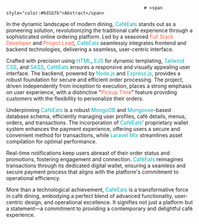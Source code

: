                                                         # <span style="color:#6d1b7b">Abstract</span>

In the dynamic landscape of modern dining, <span style="color:#00adb5">CaféEats</span> stands out as a pioneering solution, revolutionizing the traditional café experience through a sophisticated online ordering platform. Led by a seasoned <span style="color:#f95738">Full Stack Developer</span> and <span style="color:#f95738">Project Lead</span>, <span style="color:#00adb5">CaféEats</span> seamlessly integrates frontend and backend technologies, delivering a seamless, user-centric interface.

Crafted with precision using <span style="color:#00adb5">HTML</span>, <span style="color:#00adb5">EJS</span> for dynamic templating, <span style="color:#00adb5">Tailwind CSS</span>, and <span style="color:#00adb5">SASS</span>, <span style="color:#00adb5">CaféEats</span> ensures a responsive and visually appealing user interface. The backend, powered by <span style="color:#00adb5">Node.js</span> and <span style="color:#00adb5">Express.js</span>, provides a robust foundation for secure and efficient order processing. The project, driven independently from inception to execution, places a strong emphasis on user experience, with a distinctive "<span style="color:#f95738">Pickup Time</span>" feature providing customers with the flexibility to personalize their orders.

Underpinning <span style="color:#00adb5">CaféEats</span> is a robust <span style="color:#00adb5">MongoDB</span> and <span style="color:#00adb5">Mongoose</span>-based database schema, efficiently managing user profiles, café details, menus, orders, and transactions. The incorporation of <span style="color:#00adb5">CaféEats</span>' proprietary wallet system enhances the payment experience, offering users a secure and convenient method for transactions, while <span style="color:#00adb5">Laravel Mix</span> streamlines asset compilation for optimal performance.

Real-time notifications keep users abreast of their order status and promotions, fostering engagement and connection. <span style="color:#00adb5">CaféEats</span> reimagines transactions through its dedicated digital wallet, ensuring a seamless and secure payment process that aligns with the platform's commitment to operational efficiency.

More than a technological achievement, <span style="color:#00adb5">CaféEats</span> is a transformative force in café dining, embodying a perfect blend of advanced functionality, user-centric design, and operational excellence. It signifies not just a platform but a statement—a commitment to providing a contemporary and delightful café experience.
